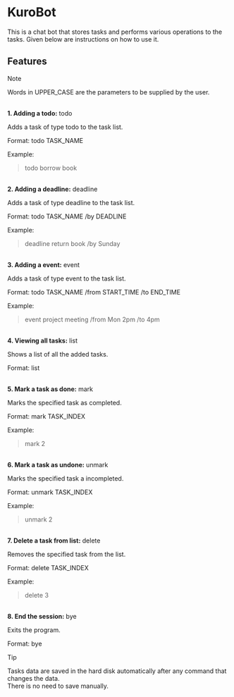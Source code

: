 # KuroBot

This is a chat bot that stores tasks and performs various operations to the tasks. Given below are instructions on how to use it.

## Features
> [!NOTE]
> Words in UPPER_CASE are the parameters to be supplied by the user.

\
**1. Adding a todo:** todo 

Adds a task of type todo to the task list.

Format: todo TASK_NAME 

Example:
>todo borrow book

\
**2. Adding a deadline:** deadline

Adds a task of type deadline to the task list.

Format: todo TASK_NAME /by DEADLINE

Example:
>deadline return book /by Sunday

\
**3. Adding a event:** event

Adds a task of type event to the task list.

Format: todo TASK_NAME /from START_TIME /to END_TIME

Example:
>event project meeting /from Mon 2pm /to 4pm

\
**4. Viewing all tasks:** list 

Shows a list of all the added tasks.

Format: list

\
**5. Mark a task as done:** mark

Marks the specified task as completed.

Format: mark TASK_INDEX

Example:
>mark 2

\
**6. Mark a task as undone:** unmark 

Marks the specified task a incompleted.

Format: unmark TASK_INDEX

Example:
>unmark 2

\
**7. Delete a task from list:** delete 

Removes the specified task from the list.

Format: delete TASK_INDEX

Example:
>delete 3

\
**8. End the session:** bye 

Exits the program.

Format: bye

> [!TIP]
> Tasks data are saved in the hard disk automatically after any command that changes the data. \
> There is no need to save manually.


